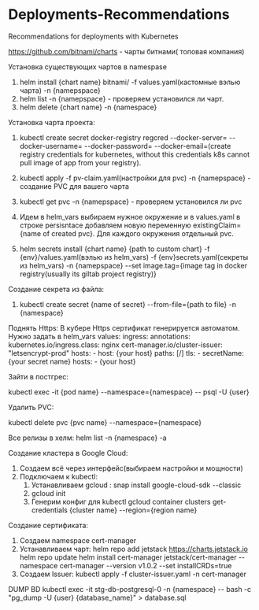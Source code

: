 # Deployments-Recommendations
Recommendations for deployments with Kubernetes 


https://github.com/bitnami/charts - чарты битнами( топовая компания)

Установка существующих чартов в namespase
1. helm install {chart name} bitnami/<chart> -f values.yaml(кастомные вэлью чарта) -n {namepspace}
2. helm list -n {namepspace} - проверяем установился ли чарт.
3. helm delete {chart name} -n {namespace}


Установка чарта проекта:

1. kubectl create secret docker-registry regcred --docker-server=<your-registry-server> --docker-username=<your-name> --docker-password=<your-pword> --docker-email=<your-email>(create registry credentials for kubernetes, without this credentials k8s cannot pull image of app from your registry).

2. kubectl apply -f pv-claim.yaml(настройки для pvc) -n {namepspace} - создание PVC для вашего чарта

3. kubectl get pvс -n {namepspace} - проверяем установился ли pvc

4. Идем в helm_vars выбираем нужное окружение и в values.yaml в строке persisntace добавляем новую переменную existingClaim={name of created pvc}. Для каждого окружения отдельный pvc.

5. helm secrets install {chart name} {path to custom chart} -f {env}/values.yaml(вэлью из helm_vars) -f {env}secrets.yaml(секреты из helm_vars) -n {namepspace} --set image.tag={image tag in docker registry(usually its giltab project registry)}





Cоздание секрета из файла:

1. kubectl create secret {name of secret} --from-file={path to file} -n {namespace}



Поднять Https: 
В кубере Https сертификат генерируется автоматом.
Нужно задать в helm_vars values:
ingress:
  annotations:
    kubernetes.io/ingress.class: nginx
    cert-manager.io/cluster-issuer: "letsencrypt-prod"
  hosts:
    - host: {your host}
      paths: [/]
  tls:
    - secretName: {your secret name}
      hosts:
        - {your host}


Зайти в постгрес:

kubectl exec -it {pod name} --namespace={namespace} -- psql -U {user}

Удалить PVC:

kubectl delete pvc {pvc name} --namespace={namespace}



Все релизы в хелм:
helm list -n {namespace} -a




Создание кластера в Google Cloud:
1. Создаем всё через интерфейс(выбираем настройки и мощности)
2. Подключаем к kubectl:
	1. Устанавливаем gcloud : snap install google-cloud-sdk --classic
	2. gcloud init
	3. Генерим конфиг для kubectl gcloud container clusters get-credentials {cluster name}  --region={region name}
	
	
Создание сертификата:
1. Cоздаем namespace cert-manager
2. Устанавливаем чарт:
	helm repo add jetstack https://charts.jetstack.io
	helm repo update
	helm install cert-manager jetstack/cert-manager --namespace cert-manager --version v1.0.2 --set installCRDs=true
2. Создаем Issuer: kubectl apply -f cluster-issuer.yaml -n cert-manager


DUMP BD 
kubectl exec -it stg-db-postgresql-0 -n {namespace} -- bash -c "pg_dump -U {user} {database_name}" > database.sql
